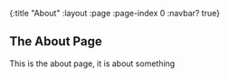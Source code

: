 {:title "About"
 :layout :page
 :page-index 0
 :navbar? true}

## The About Page

This is the about page, it is about something

